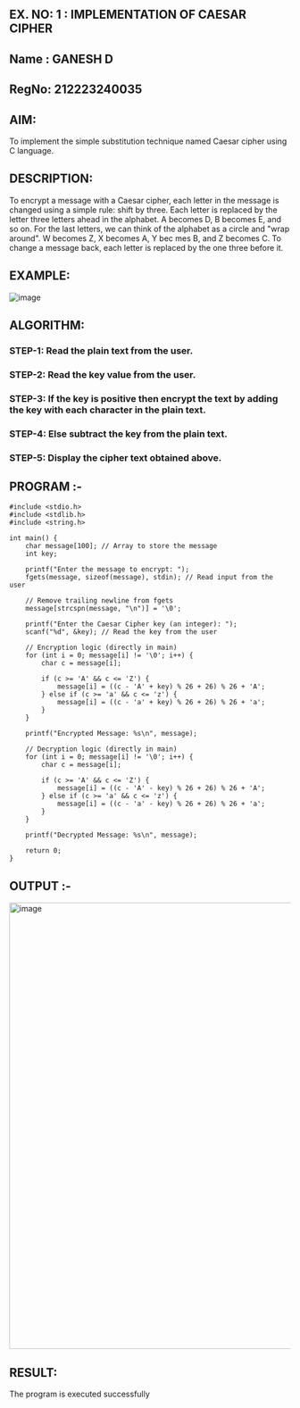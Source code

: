 ## EX. NO: 1 : IMPLEMENTATION OF CAESAR CIPHER

## Name : GANESH D
## RegNo: 212223240035

## AIM:

To implement the simple substitution technique named Caesar cipher using C language.

## DESCRIPTION:

To encrypt a message with a Caesar cipher, each letter in the message is changed using a simple rule: shift by three. Each letter is replaced by the letter three letters ahead in the alphabet. A becomes D, B becomes E, and so on. For the last letters, we can think of the
alphabet as a circle and "wrap around". W becomes Z, X becomes A, Y bec mes B, and Z
becomes C. To change a message back, each letter is replaced by the one three before it.

## EXAMPLE:



![image](https://github.com/Hemamanigandan/CNS/assets/149653568/eb9c6c43-8c80-4cdd-b9d4-91705a311c79)


## ALGORITHM:

### STEP-1: Read the plain text from the user.
### STEP-2: Read the key value from the user.
### STEP-3: If the key is positive then encrypt the text by adding the key with each character in the plain text.
### STEP-4: Else subtract the key from the plain text.
### STEP-5: Display the cipher text obtained above.


## PROGRAM :-

```
#include <stdio.h>
#include <stdlib.h>
#include <string.h>

int main() {
    char message[100]; // Array to store the message
    int key;

    printf("Enter the message to encrypt: ");
    fgets(message, sizeof(message), stdin); // Read input from the user

    // Remove trailing newline from fgets
    message[strcspn(message, "\n")] = '\0';

    printf("Enter the Caesar Cipher key (an integer): ");
    scanf("%d", &key); // Read the key from the user

    // Encryption logic (directly in main)
    for (int i = 0; message[i] != '\0'; i++) {
        char c = message[i];

        if (c >= 'A' && c <= 'Z') {
            message[i] = ((c - 'A' + key) % 26 + 26) % 26 + 'A';
        } else if (c >= 'a' && c <= 'z') {
            message[i] = ((c - 'a' + key) % 26 + 26) % 26 + 'a';
        }
    }

    printf("Encrypted Message: %s\n", message);

    // Decryption logic (directly in main)
    for (int i = 0; message[i] != '\0'; i++) {
        char c = message[i];

        if (c >= 'A' && c <= 'Z') {
            message[i] = ((c - 'A' - key) % 26 + 26) % 26 + 'A';
        } else if (c >= 'a' && c <= 'z') {
            message[i] = ((c - 'a' - key) % 26 + 26) % 26 + 'a';
        }
    }

    printf("Decrypted Message: %s\n", message);

    return 0;
}
```


## OUTPUT :-
<img width="800" alt="image" src="https://github.com/user-attachments/assets/51ecbeca-52ad-4adc-8576-c06231605d7a" />

## RESULT:
The program is executed successfully
